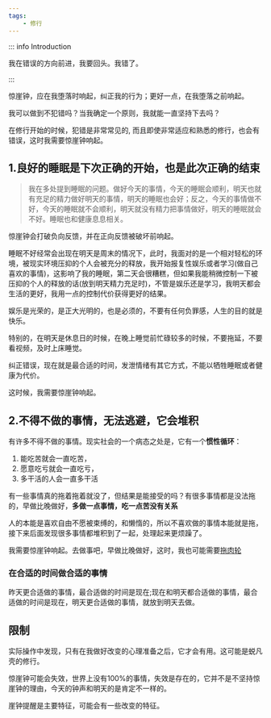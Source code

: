 ```yaml
---
tags:
    - 修行
---
```


::: info Introduction

我在错误的方向前进，我要回头。我错了。

:::

惊崖钟，应在我堕落时响起，纠正我的行为；更好一点，在我堕落之前响起。

我可以做到不犯错吗？当我确定一个原则，我就能一直坚持下去吗？

在修行开始的时候，犯错是非常常见的, 而且即使非常适应和熟悉的修行，也会有错误，这时我需要惊崖钟响起。

## 1.良好的睡眠是下次正确的开始，也是此次正确的结束

> 我在多处提到睡眠的问题。做好今天的事情，今天的睡眠会顺利，明天也就有充足的精力做好明天的事情，明天的睡眠也会好；反之，今天的事情做不好，今天的睡眠就不会顺利，明天就没有精力把事情做好，明天的睡眠就会不好。睡眠也和健康息息相关。

惊崖钟会打破负向反馈，并在正向反馈被破坏前响起。

睡眠不好经常会出现在明天是周末的情况下，此时，我面对的是一个相对轻松的环境，被现实环境压抑的个人会被充分的释放，我开始报复性娱乐或者学习(做自己喜欢的事情)，这影响了我的睡眠，第二天会很糟糕，但如果我能稍微控制一下被压抑的个人的释放的话(放到明天精力充足时)，不管是娱乐还是学习，我明天都会生活的更好，我用一点的控制代价获得更好的结果。

娱乐是光荣的，是正大光明的，也是必须的，不要有任何负罪感，人生的目的就是快乐。

特别的，在明天是休息日的时候，在晚上睡觉前忙碌较多的时候，不要拖延，不要看视频，及时上床睡觉。

纠正错误，现在就是最合适的时间，发泄情绪有其它方式，不能以牺牲睡眠或者健康为代价。

这时候，我需要惊崖钟响起。

## 2.不得不做的事情，无法逃避，它会堆积

有许多不得不做的事情。现实社会的一个病态之处是，它有一个**惯性循环**：

1. 能吃苦就会一直吃苦，
2. 愿意吃亏就会一直吃亏，
3. 多干活的人会一直多干活

有一些事情真的拖着拖着就没了，但结果是能接受的吗？有很多事情都是没法拖的，早做比晚做好，**多做一点事情，吃一点苦没有关系**

人的本能是喜欢自由不愿被束缚的，和懒惰的，所以不喜欢做的事情本能就是拖，接下来后面发现很多事情都堆积到了一起，处理起来更烦躁了。

我需要惊崖钟响起。去做事吧，早做比晚做好，这时，我也可能需要[拖肉轮](./拖肉轮.md)

### 在合适的时间做合适的事情

昨天更合适做的事情，最合适做的时间是现在;现在和明天都合适做的事情，最合适做的时间是现在，明天更合适做的事情，就放到明天去做。

## 限制

实际操作中发现，只有在我做好改变的心理准备之后，它才会有用。这可能是蜕凡壳的修行。

惊崖钟可能会失效，世界上没有100%的事情，失效是存在的，它并不是不坚持惊崖钟的理由，今天的钟声和明天的是肯定不一样的。

崖钟提醒是主要特征，可能会有一些改变的特征。
